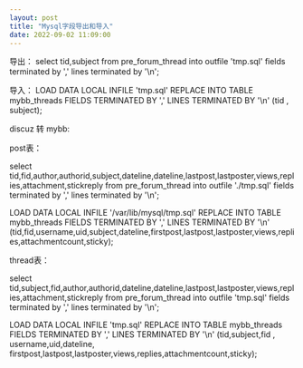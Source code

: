 ```yaml
---
layout: post
title: "Mysql字段导出和导入"
date: 2022-09-02 11:09:00
---
```


导出：
select tid,subject from pre_forum_thread into outfile 'tmp.sql' fields terminated by ',' lines terminated by '\n';

导入：
LOAD DATA LOCAL INFILE 'tmp.sql' REPLACE INTO TABLE mybb_threads FIELDS TERMINATED BY ',' LINES TERMINATED BY '\n' (tid , subject);


discuz 转 mybb:

post表：

select tid,fid,author,authorid,subject,dateline,dateline,lastpost,lastposter,views,replies,attachment,stickreply from pre_forum_thread into outfile './tmp.sql' fields terminated by ',' lines terminated by '\n';


LOAD DATA LOCAL INFILE '/var/lib/mysql/tmp.sql' REPLACE INTO TABLE mybb_threads FIELDS TERMINATED BY ',' LINES TERMINATED BY '\n' (tid,fid,username,uid,subject,dateline,firstpost,lastpost,lastposter,views,replies,attachmentcount,sticky);


thread表：

select tid,subject,fid,author,authorid,dateline,dateline,lastpost,lastposter,views,replies,attachment,stickreply from pre_forum_thread into outfile 'tmp.sql' fields terminated by ',' lines terminated by '\n';

LOAD DATA LOCAL INFILE 'tmp.sql' REPLACE INTO TABLE mybb_threads FIELDS TERMINATED BY ',' LINES TERMINATED BY '\n' (tid,subject,fid , username,uid,dateline, firstpost,lastpost,lastposter,views,replies,attachmentcount,sticky);